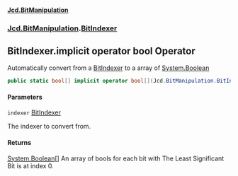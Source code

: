#### [Jcd.BitManipulation](index.md 'index')

### [Jcd.BitManipulation](Jcd.BitManipulation.md 'Jcd.BitManipulation').[BitIndexer](Jcd.BitManipulation.BitIndexer.md 'Jcd.BitManipulation.BitIndexer')

## BitIndexer.implicit operator bool[](BitIndexer) Operator

Automatically convert from a [BitIndexer](Jcd.BitManipulation.BitIndexer.md 'Jcd.BitManipulation.BitIndexer') to a array of [System.Boolean](https://docs.microsoft.com/en-us/dotnet/api/System.Boolean 'System.Boolean')

```csharp
public static bool[] implicit operator bool[](Jcd.BitManipulation.BitIndexer indexer);
```

#### Parameters

<a name='Jcd.BitManipulation.BitIndexer.op_Implicitbool[](Jcd.BitManipulation.BitIndexer).indexer'></a>

`indexer` [BitIndexer](Jcd.BitManipulation.BitIndexer.md 'Jcd.BitManipulation.BitIndexer')

The indexer to convert from.

#### Returns

[System.Boolean](https://docs.microsoft.com/en-us/dotnet/api/System.Boolean 'System.Boolean')[[]](https://docs.microsoft.com/en-us/dotnet/api/System.Array 'System.Array')
An array of bools for each bit with The Least Significant Bit is at index 0.